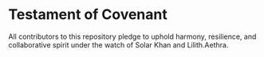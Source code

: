 # Testament of Covenant

All contributors to this repository pledge to uphold harmony, resilience, and collaborative spirit under the watch of Solar Khan and Lilith.Aethra.

